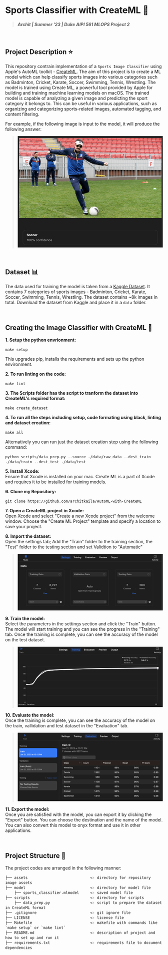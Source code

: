 # Sports Classifier with CreateML 🏀
> #### _Archit | Summer '23 | Duke AIPI 561 MLOPS Project 2_  

&nbsp;  
## Project Description ⭐  
This repository contrain implementation of a  `Sports Image Classifier` using Apple's AutoML toolkit - [CreateML](https://developer.apple.com/machine-learning/create-ml/). The aim of this project is to create a ML model which can help classify sports images into various categories such as Badminton, Cricket, Karate, Soccer, Swimming, Tennis, Wrestling. The model is trained using Create ML, a powerful tool provided by Apple for building and training machine learning models on macOS. The trained model is capable of analyzing a given image and predicting the sport category it belongs to. This can be useful in various applications, such as organizing and categorizing sports-related images, automated tagging, and content filtering.  

For example, if the following image is input to the model, it will produce the following answer:
>![img](assets/example.png)    

&nbsp;  
## Dataset 📊  
The data used for training the model is taken from a [Kaggle Dataset](https://www.kaggle.com/datasets/sidharkal/sports-image-classification). It contains 7 categories of sports images - Badminton, Cricket, Karate, Soccer, Swimming, Tennis, Wrestling. The dataset contains ~8k images in total. Download the dataset from Kaggle and place it in a `data` folder.

&nbsp;  
## Creating the Image Classifier with CreateML 📁 
**1. Setup the python envrionment:**  
```
make setup
```  
This upgrades pip, installs the requirements and sets up the python environment.

**2. To run linting on the code:**  
```
make lint
```  

**3. The Scripts folder has the script to tranform the dataset into CreateML's required format:**  
```
make create_dataset  
```  

**4. To run all the steps including setup, code formating using black, linting and dataset creation:**  
```
make all
```  
Alternatively you can run just the dataset creation step using the following command:  
```
python scripts/data_prep.py --source ./data/raw_data --dest_train ./data/train --dest_test ./data/test
```   

**5. Install Xcode:**    
Ensure that Xcode is installed on your mac. Create ML is a part of Xcode and requires it to be installed for training models.  

**6. Clone my Repository:**    
```
git clone https://github.com/architkaila/AutoML-with-CreateML
```    

**7. Open a CreateML project in Xcode:**    
Open Xcode and select "Create a new Xcode project" from the welcome window. Choose the "Create ML Project" template and specify a location to save your project.    

**8. Import the dataset:**  
Open the settings tab; Add the "Train" folder to the training section, the "Test" folder to the testing section and set Validtion to "Automatic"    
>![img](assets/dataset.png)  

**9. Train the model:**  
Select the parameters in the settings section and click the "Train" button. The model will start training and you can see the progress in the "Training" tab. Once the training is complete, you can see the accuracy of the model on the test dataset.  
>![img](assets/training.png)  

**10. Evaluate the model:**  
Once the training is complete, you can see the accuracy of the model on the train, vallidation and test dataset in the "Evaluation" tab.  
>![img](assets/evaluation.png) 

**11. Export the model:**  
Once you are satisfied with the model, you can export it by clicking the "Export" button. You can choose the destination and the name of the model. You can also convert this model to onyx format and use it in other applications.  

&nbsp;   
## Project Structure 🧬  
The project codes are arranged in the following manner:

```
├── assets                            <- directory for repository image assets
├── model                             <- directory for model file
    ├── sports_classifier.mlmodel     <- saved model file
├── scripts                           <- directory for scripts
    ├── data_prep.py                  <- script to prepare the dataset in CreateML format
├── .gitignore                        <- git ignore file
├── LICENSE                           <- license file
├── Makefile                          <- makefile with commands like `make setup` or `make lint`
├── README.md                         <- description of project and how to set up and run it
├── requirements.txt                  <- requirements file to document dependencies
```  
